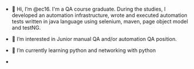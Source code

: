- 👋 Hi, I’m @ec16. I'm a QA course graduate.
During the studies, I developed an automation infrastructure, wrote and executed automation tests written in java language using selenium, maven, page object model and testNG.

- 👀 I’m interested in Junior manual QA and/or automation QA position.
- 🌱 I’m currently learning python and networking with python
-
<!---
ec16/ec16 is a ✨ special ✨ repository because its `README.md` (this file) appears on your GitHub profile.
You can click the Preview link to take a look at your changes.
--->
